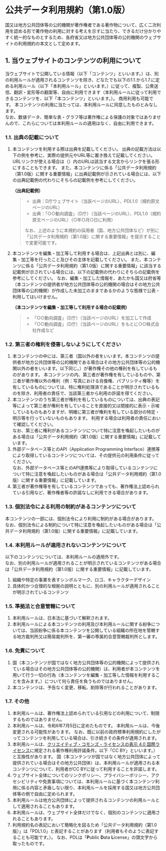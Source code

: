 <!--
SPDX-FileCopyrightText: 2024 Digital Agency
SPDX-FileCopyrightText: 2024 Shun Sakai

SPDX-License-Identifier: CC-BY-4.0

SPDX-FileAttributionText: <text>
This work is adapted from PDL1.0
<https://www.digital.go.jp/resources/open_data/public_data_license_v1.0> by the
Digital Agency <https://www.digital.go.jp/>, used under PDL1.0
<https://www.digital.go.jp/resources/open_data/public_data_license_v1.0>.
</text>
-->

# 公共データ利用規約（第1.0版）

国又は地方公共団体等の公的機関が著作権者である著作物について、広く二次利用を認める形で著作物の利用に対する考えを示すに当たり、できるだけ分かりやすく統一的なものとするため、各府省又は地方公共団体等の公的機関のウェブサイトの利用規約の本文として定めます。

## 1. 当ウェブサイトのコンテンツの利用について

当ウェブサイトで公開している情報（以下「コンテンツ」といいます。）は、別の利用ルールが適用されるコンテンツを除き、どなたでも以下の1.1.から1.7.に定める利用ルール（以下「本利用ルール」といいます。）に従って、複製、公衆送信、翻訳・変形等の翻案等、自由に利用できます（本利用ルールに従って利用できるコンテンツを、以下「本コンテンツ」といいます。）。
商用利用も可能です。
本コンテンツの利用に当たっては、本利用ルールに同意したものとみなします。\
なお、数値データ、簡単な表・グラフ等は著作権による保護の対象ではありませんので、これらについては本利用ルールの適用はなく、自由に利用できます。

### 1.1. 出典の記載について

1.  本コンテンツを利用する際は出典を記載してください。
    出典の記載方法は以下の例を参考に、実際の提供元やURL等に置き換えて記載してください。
    URLリンクが使える場合は（）内のURLは該当する文言からリンクを張る形にすることもできます。
    また、本コンテンツに係る「公共データ利用規約（第1.0版）に関する重要情報」に出典記載例が示されている場合には、以下の出典記載例の代わりにそちらの記載例を参考にしてください。

    **（出典記載例）**

    > - 出典：D庁ウェブサイト（当該ページのURL）、PDL1.0（規約原文ページのURL）
    > - 出典：「○○動向調査」（D庁）（当該ページのURL）、PDL1.0（規約原文ページのURL）（○年○月○日に利用）
    >
    > なお、上述のように本規約の採用者（国、地方公共団体など）が別に「公共データ利用規約（第1.0版）に関する重要情報」を提示することで変更可能です。

2.  本コンテンツを編集・加工等して利用する場合は、上記出典とは別に、編集・加工等を行ったこと及びその主体を記載してください。
    また、本コンテンツに係る「公共データ利用規約（第1.0版）に関する重要情報」に該当する記載例が示されている場合には、以下の記載例の代わりにそちらの記載例を参考にしてください。
    なお、編集・加工した情報を、あたかも国又は府省等（本コンテンツの提供者が地方公共団体等の公的機関の場合はその地方公共団体等の公的機関）が作成した未加工のままであるかのような態様で公表・利用してはいけません。

    **（本コンテンツを編集・加工等して利用する場合の記載例）**

    > - 「○○動向調査」（D庁）（当該ページのURL）を加工して作成
    > - 「○○動向調査」（D庁）（当該ページのURL）をもとに○○株式会社作成など

### 1.2. 第三者の権利を侵害しないようにしてください

1.  本コンテンツの中には、第三者（国以外の者をいいます。本コンテンツの提供者が地方公共団体等の公的機関である場合はその地方公共団体等の公的機関以外の者をいいます。以下同じ。）が著作権その他の権利を有しているものがあります。
    本コンテンツの内、第三者が著作権を有しているものや、第三者が著作権以外の権利（例：写真における肖像権、パブリシティ権等）を有しているものについては、特に権利処理済であることが明示されているものを除き、利用者の責任で、当該第三者から利用の許諾を得てください。
2.  本コンテンツのうち第三者が権利を有しているものについては、出典の表記等によって第三者が権利を有していることを直接的又は間接的に表示・示唆しているものもありますが、明確に第三者が権利を有している部分の特定・明示等を行っていないものもあります。
    利用する場合は利用者の責任において確認してください。\
    なお、第三者に権利があるコンテンツについて特に注意を喚起したいものがある場合は「公共データ利用規約（第1.0版）に関する重要情報」に記載しています。
3.  外部データベース等とのAPI（Application Programming Interface）連携等により取得しているコンテンツについては、その提供元の利用条件に従ってください。\
    なお、外部データベース等とのAPI連携等により取得しているコンテンツについて特に注意を喚起したいものがある場合は「公共データ利用規約（第1.0版）に関する重要情報」に記載しています。
4.  第三者が著作権等を有しているコンテンツであっても、著作権法上認められている引用など、著作権者等の許諾なしに利用できる場合があります。

### 1.3. 個別法令による利用の制約があるコンテンツについて

本コンテンツの一部には、個別法令により利用に制約がある場合があります。\
なお、個別法令による制約について特に注意を喚起したいものがある場合は「公共データ利用規約（第1.0版）に関する重要情報」に記載しています。

### 1.4. 本利用ルールが適用されないコンテンツについて

以下のコンテンツについては、本利用ルールの適用外です。\
なお、別の利用ルールが適用されることが明示されているコンテンツがある場合は「公共データ利用規約（第1.0版）に関する重要情報」に記載しています。

1.  組織や特定の事業を表すシンボルマーク、ロゴ、キャラクターデザイン
2.  具体的かつ合理的な根拠の説明とともに、別の利用ルールが適用されることが明示されているコンテンツ

### 1.5. 準拠法と合意管轄について

1.  本利用ルールは、日本法に基づいて解釈されます。
2.  本利用ルールによる本コンテンツの利用及び本利用ルールに関する紛争については、当該紛争に係る本コンテンツを公開している組織の所在地を管轄する地方裁判所又は簡易裁判所を、第一審の専属的合意管轄裁判所とします。

### 1.6. 免責について

1.  国（本コンテンツが国ではなく地方公共団体等の公的機関によって提供されている場合はその地方公共団体等の公的機関）は、利用者が本コンテンツを用いて行う一切の行為（本コンテンツを編集・加工等した情報を利用することを含みます。）について何ら責任を負うものではありません。
2.  本コンテンツは、予告なく変更、移転、削除等が行われることがあります。

### 1.7. その他

1.  本利用ルールは、著作権法上認められている引用などの利用について、制限するものではありません。
2.  本利用ルールは、令和6年7月5日に定めたものです。
    本利用ルールは、今後変更される可能性があります。
    なお、既に以前の政府標準利用規約にしたがってコンテンツを利用している場合は、引き続きその条件が適用されます。
3.  本利用ルールは、[クリエイティブ・コモンズ・ライセンスの表示 4.0 国際ライセンス](https://creativecommons.org/licenses/by/4.0/legalcode.ja)に規定される著作権利用許諾条件。以下「CC BY」といいます。）と互換性があります。
    国（本コンテンツが国ではなく地方公共団体によって提供されている場合はその地方公共団体）は、本利用ルールが適用される本コンテンツについて、利用者がCC BYに従って利用することを許諾します。
4.  ウェブサイト全体についてのリンクポリシー、プライバシーポリシー、アクセシビリティや免責事項については、本利用ルールに基づく本コンテンツ利用に係る内容と矛盾しない限り、本利用ルールを採用する国又は地方公共団体等の側で自由に定められます。
5.  本利用ルールは地方公共団体によって提供されるコンテンツの利用ルールとして適用されることもあります。
6.  本利用ルールは、ウェブサイト全体だけでなく、個別のコンテンツに適用されることもあります。
7.  利用規約名の表記において簡略化を図るため「公共データ利用規約（第1.0版）」は「PDL1.0」と表記することがあります（利用者もそのように表記することも可能です。）。
    なお、PDLは「**P**ublic **D**ata **L**icense」の頭文字から取ったものです。
